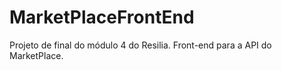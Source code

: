 # MarketPlaceFrontEnd
Projeto de final do módulo 4 do Resilia. Front-end para a API do MarketPlace.

